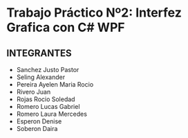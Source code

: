 # Trabajo Práctico Nº2: Interfez Grafica con C# WPF


## INTEGRANTES
* Sanchez Justo Pastor
* Seling Alexander
* Pereira Ayelen Maria Rocio
* Rivero Juan
* Rojas Rocio Soledad
* Romero Lucas Gabriel
* Romero Laura Mercedes
* Esperon Denise
* Soberon Daira

